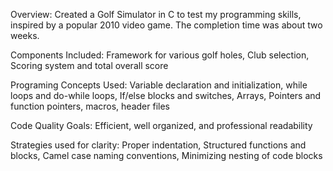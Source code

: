 Overview: Created a Golf Simulator in C to test my programming skills, inspired by a popular 2010 video game. The completion time was about two weeks.

Components Included: Framework for various golf holes, Club selection, Scoring system and total overall score

Programing Concepts Used: Variable declaration and initialization, while loops and do-while loops, If/else blocks and switches, Arrays, Pointers and function pointers, macros, header files

Code Quality Goals: Efficient, well organized, and professional readability

Strategies used for clarity: Proper indentation, Structured functions and blocks, Camel case naming conventions, Minimizing nesting of code blocks
